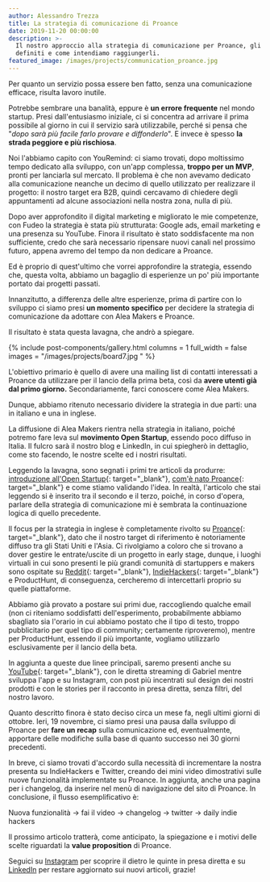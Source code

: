 ```yaml
---
author: Alessandro Trezza
title: La strategia di comunicazione di Proance
date: 2019-11-20 00:00:00
description: >-
  Il nostro approccio alla strategia di comunicazione per Proance, gli obiettivi
  definiti e come intendiamo raggiungerli.
featured_image: /images/projects/communication_proance.jpg
---
```


Per quanto un servizio possa essere ben fatto, senza una comunicazione efficace, risulta lavoro inutile.

Potrebbe sembrare una banalit&agrave;, eppure &egrave; **un errore frequente** nel mondo startup. Presi dall'entusiasmo iniziale, ci si concentra ad arrivare il prima possibile al giorno in cui il servizio sar&agrave; utilizzabile, perch&eacute; si pensa che "*dopo sar&agrave; pi&ugrave; facile farlo provare e diffonderlo*". E invece &egrave; spesso **la strada peggiore e pi&ugrave; rischiosa**.

Noi l'abbiamo capito con YouRemind: ci siamo trovati, dopo moltissimo tempo dedicato alla sviluppo, con un'app complessa, **troppo per un MVP**, pronti per lanciarla sul mercato. Il problema &egrave; che non avevamo dedicato alla comunicazione neanche un decimo di quello utilizzato per realizzare il progetto: il nostro target era B2B, quindi cercavamo di chiedere degli appuntamenti ad alcune associazioni nella nostra zona, nulla di pi&ugrave;.

Dopo aver approfondito il digital marketing e migliorato le mie competenze, con Fudeo la strategia &egrave; stata pi&ugrave; strutturata: Google ads, email marketing e una presenza su YouTube. Finora il risultato &egrave; stato soddisfacente ma non sufficiente, credo che sar&agrave; necessario ripensare nuovi canali nel prossimo futuro, appena avremo del tempo da non dedicare a Proance.

Ed &egrave; proprio di quest'ultimo che vorrei approfondire la strategia, essendo che, questa volta, abbiamo un bagaglio di esperienze un po' pi&ugrave; importante portato dai progetti passati.

Innanzitutto, a differenza delle altre esperienze, prima di partire con lo sviluppo ci siamo presi **un momento specifico** per decidere la strategia di comunicazione da adottare con Alea Makers e Proance.

Il risultato &egrave; stata questa lavagna, che andr&ograve; a spiegare.

{% include post-components/gallery.html columns = 1 full_width = false images = "/images/projects/board7.jpg " %}

L'obiettivo primario &egrave; quello di avere una mailing list di contatti interessati a Proance da utilizzare per il lancio della prima beta, cos&igrave; da **avere utenti gi&agrave; dal primo giorno.** Secondariamente, farci conoscere come Alea Makers.

Dunque, abbiamo ritenuto necessario dividere la strategia in due parti: una in italiano e una in inglese.

La diffusione di Alea Makers rientra nella strategia in italiano, poich&eacute; potremo fare leva sul **movimento Open Startup**, essendo poco diffuso in Italia. Il fulcro sar&agrave; il nostro blog e LinkedIn, in cui spiegher&ograve; in dettaglio, come sto facendo, le nostre scelte ed i nostri risultati.

Leggendo la lavagna, sono segnati i primi tre articoli da produrre: [introduzione all'Open Startup](https://www.aleamakers.com/blog/ci-uniamo-al-movimento-open-startup-we-grow-we-make-we-share){: target="_blank"}, [com'&egrave; nato Proance](https://www.aleamakers.com/blog/come-nasce-una-startup-il-caso-proance){: target="_blank"} e come stiamo validando l'idea. In realt&agrave;, l'articolo che stai leggendo si &egrave; inserito tra il secondo e il terzo, poich&eacute;, in corso d'opera, parlare della strategia di comunicazione mi &egrave; sembrata la continuazione logica di quello precedente.

Il focus per la strategia in inglese &egrave; completamente rivolto su [Proance](https://www.proance.app){: target="_blank"}, dato che il nostro target di riferimento &egrave; notoriamente diffuso tra gli Stati Uniti e l'Asia. Ci rivolgiamo a coloro che si trovano a dover gestire le entrate/uscite di un progetto in early stage, dunque, i luoghi virtuali in cui sono presenti le pi&ugrave; grandi comunit&agrave; di startuppers e makers sono ospitate su [Reddit](https://www.reddit.com/user/AleaMakers){: target="_blank"}, [IndieHackers](https://www.indiehackers.com/product/proance){: target="_blank"} e ProductHunt, di conseguenza, cercheremo di intercettarli proprio su quelle piattaforme.

Abbiamo gi&agrave; provato a postare sui primi due, raccogliendo qualche email (non ci riteniamo soddisfatti dell'esperimento, probabilmente abbiamo sbagliato sia l'orario in cui abbiamo postato che il tipo di testo, troppo pubblicitario per quel tipo di community; certamente riproveremo), mentre per ProductHunt, essendo il pi&ugrave; importante, vogliamo utilizzarlo esclusivamente per il lancio della beta.

In aggiunta a queste due linee principali, saremo presenti anche su [YouTube](https://www.youtube.com/channel/UC7BUiOq_5c8tfCUDfyhephA){: target="_blank"}, con le diretta streaming di Gabriel mentre sviluppa l'app e su Instagram, con post pi&ugrave; incentrati sul design dei nostri prodotti e con le stories per il racconto in presa diretta, senza filtri, del nostro lavoro.

Quanto descritto finora &egrave; stato deciso circa un mese fa, negli ultimi giorni di ottobre. Ieri, 19 novembre, ci siamo presi una pausa dalla sviluppo di Proance per **fare un recap** sulla comunicazione ed, eventualmente, apportare delle modifiche sulla base di quanto successo nei 30 giorni precedenti.

In breve, ci siamo trovati d'accordo sulla necessit&agrave; di incrementare la nostra presenta su IndieHackers e Twitter, creando dei mini video dimostrativi sulle nuove funzionalit&agrave; implementate su Proance. In aggiunta, anche una pagina per i changelog, da inserire nel men&ugrave; di navigazione del sito di Proance. In conclusione, il flusso esemplificativo &egrave;:

Nuova funzionalit&agrave; -&gt; fai il video -&gt; changelog -&gt; twitter -&gt; daily indie hackers

Il prossimo articolo tratter&agrave;, come anticipato, la spiegazione e i motivi delle scelte riguardati la **value proposition** di Proance.

Seguici su [Instagram](https://www.instagram.com/aleamakers/ "Profilo Instagram di Alea Makers") per scoprire il dietro le quinte in presa diretta e su [LinkedIn](https://www.linkedin.com/company/aleamakers/ "Profilo LinkedIn di Alea Makers") per restare aggiornato sui nuovi articoli, grazie\!